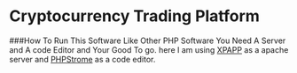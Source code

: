 # Cryptocurrency Trading Platform

###How To Run This Software
Like Other PHP Software You Need A Server and A code Editor and Your Good To go.
 here I am using  [XPAPP](https://www.apachefriends.org/index.html) as a apache server and [PHPStrome](https://www.jetbrains.com/phpstorm/) as a code editor.


